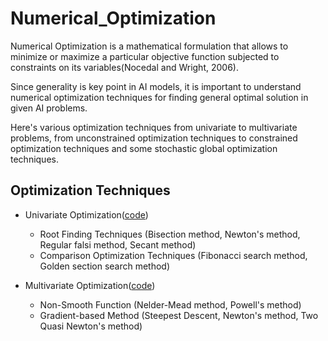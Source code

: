 # Numerical_Optimization
Numerical Optimization is a mathematical formulation that allows to minimize or maximize a particular objective function subjected to constraints on its variables(Nocedal and Wright, 2006).

Since generality is key point in AI models, it is important to understand numerical optimization techniques for finding general optimal solution in given AI problems.

Here's various optimization techniques from univariate to multivariate problems, from unconstrained optimization techniques to constrained optimization techniques and some stochastic global optimization techniques.

## Optimization Techniques

* Univariate Optimization([code](https://github.com/rlax59us/Numerical_Optimization/tree/main/univariate_optimization))
    * Root Finding Techniques (Bisection method, Newton's method, Regular falsi method, Secant method)
    * Comparison Optimization Techniques (Fibonacci search method, Golden section search method)


* Multivariate Optimization([code](https://github.com/rlax59us/Numerical_Optimization/tree/main/multivariate_optimization))
    * Non-Smooth Function (Nelder-Mead method, Powell's method)
    * Gradient-based Method (Steepest Descent, Newton's method, Two Quasi Newton's method)